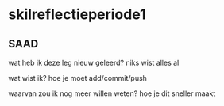 # skilreflectieperiode1
## SAAD
wat heb ik deze leg nieuw geleerd?
niks wist alles al

wat wist ik?
hoe je moet add/commit/push

waarvan zou ik nog meer willen weten?
hoe je dit sneller maakt

